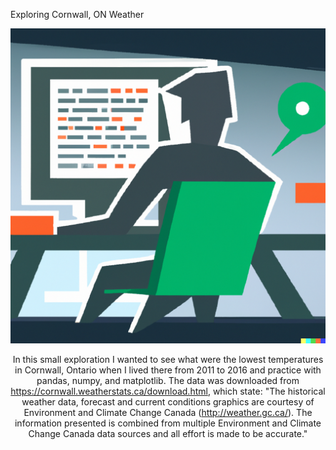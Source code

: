 Exploring Cornwall, ON Weather

<center><img src='image/img.png'/><center/>

In this small exploration I wanted to see what were the lowest temperatures in Cornwall, Ontario when I lived there from 2011 to 2016 and practice with pandas, numpy, and matplotlib. The data was downloaded from https://cornwall.weatherstats.ca/download.html, which state: "The historical weather data, forecast and current conditions graphics are courtesy of Environment and Climate Change Canada (http://weather.gc.ca/). The information presented is combined from multiple Environment and Climate Change Canada data sources and all effort is made to be accurate."
